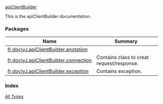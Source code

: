 [apiClientBuilder](./index.md)

This is the apiClientBuilder documentation.

### Packages

| Name | Summary |
|---|---|
| [fr.docjyJ.apiClientBuilder.anotation](fr.docjy-j.api-client-builder.anotation/index.md) |  |
| [fr.docjyJ.apiClientBuilder.connection](fr.docjy-j.api-client-builder.connection/index.md) | Contains class to creat request/response. |
| [fr.docjyJ.apiClientBuilder.exception](fr.docjy-j.api-client-builder.exception/index.md) | Contains exception. |

### Index

[All Types](alltypes/index.md)